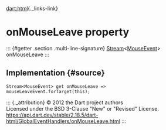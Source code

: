 [dart:html](../../dart-html/dart-html-library){._links-link}

onMouseLeave property
=====================

::: {#getter .section .multi-line-signature}
[Stream](../../dart-async/stream-class)\<[MouseEvent](../mouseevent-class)\>
onMouseLeave
:::

Implementation {#source}
--------------

``` {.language-dart data-language="dart"}
Stream<MouseEvent> get onMouseLeave => mouseLeaveEvent.forTarget(this);
```

::: {._attribution}
© 2012 the Dart project authors\
Licensed under the BSD 3-Clause \"New\" or \"Revised\" License.\
<https://api.dart.dev/stable/2.18.5/dart-html/GlobalEventHandlers/onMouseLeave.html>
:::
